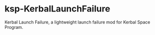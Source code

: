 # ksp-KerbalLaunchFailure
Kerbal Launch Failure, a lightweight launch failure mod for Kerbal Space Program.
